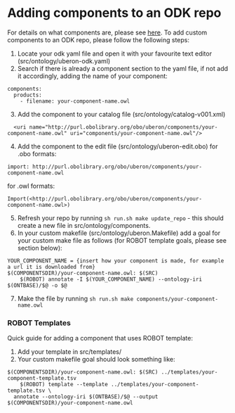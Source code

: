 # Adding components to an ODK repo

For details on what components are, please see [here](https://obophenotype.github.io/cell-ontology/odk-workflows/RepositoryFileStructure/#components).
To add custom components to an ODK repo, please follow the following steps:
1. Locate your odk yaml file and open it with your favourite text editor (src/ontology/uberon-odk.yaml)
2. Search if there is already a component section to the yaml file, if not add it accordingly, adding the name of your component:
```
components:
  products:
    - filename: your-component-name.owl
```
3. Add the component to your catalog file (src/ontology/catalog-v001.xml)
```
  <uri name="http://purl.obolibrary.org/obo/uberon/components/your-component-name.owl" uri="components/your-component-name.owl"/>
```
4. Add the component to the edit file (src/ontology/uberon-edit.obo)
for .obo formats: 
```
import: http://purl.obolibrary.org/obo/uberon/components/your-component-name.owl
```
for .owl formats: 
```
Import(<http://purl.obolibrary.org/obo/uberon/components/your-component-name.owl>)
```
5. Refresh your repo by running `sh run.sh make update_repo` - this should create a new file in src/ontology/components.
6. In your custom makefile (src/ontology/uberon.Makefile) add a goal for your custom make file as follows (for ROBOT template goals, please see section below): 

```
YOUR_COMPONENT_NAME = {insert how your component is made, for example a url it is downloaded from}
$(COMPONENTSDIR)/your-component-name.owl: $(SRC)
	$(ROBOT) annotate -I $(YOUR_COMPONENT_NAME) --ontology-iri $(ONTBASE)/$@ -o $@
```
7. Make the file by running `sh run.sh make components/your-component-name.owl`

### ROBOT Templates

Quick guide for adding a component that uses ROBOT template:

1. Add your template in src/templates/
2. Your custom makefile goal should look something like: 
```
$(COMPONENTSDIR)/your-component-name.owl: $(SRC) ../templates/your-component-template.tsv 
	$(ROBOT) template --template ../templates/your-component-template.tsv \
  annotate --ontology-iri $(ONTBASE)/$@ --output $(COMPONENTSDIR)/your-component-name.owl
```
